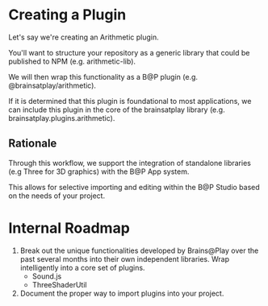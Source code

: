 # Creating a Plugin

Let's say we're creating an Arithmetic plugin.

You'll want to structure your repository as a generic library that could be published to NPM (e.g. arithmetic-lib).


We will then wrap this functionality as a B@P plugin (e.g. @brainsatplay/arithmetic).

If it is determined that this plugin is foundational to most applications, we can include this plugin in the core of the brainsatplay library (e.g. brainsatplay.plugins.arithmetic).

## Rationale
Through this workflow, we support the integration of standalone libraries (e.g Three for 3D graphics) with the B@P App system. 

This allows for selective importing and editing within the B@P Studio based on the needs of your project.


# Internal Roadmap
1. Break out the unique functionalities developed by Brains@Play over the past several months into their own independent libraries. Wrap intelligently into a core set of plugins. 
    - Sound.js
    - ThreeShaderUtil
2. Document the proper way to import plugins into your project.